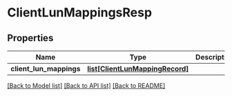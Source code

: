 # ClientLunMappingsResp

## Properties
Name | Type | Description | Notes
------------ | ------------- | ------------- | -------------
**client_lun_mappings** | [**list[ClientLunMappingRecord]**](ClientLunMappingRecord.md) |  | 

[[Back to Model list]](../README.md#documentation-for-models) [[Back to API list]](../README.md#documentation-for-api-endpoints) [[Back to README]](../README.md)


